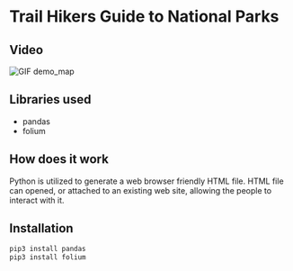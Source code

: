 # Trail Hikers Guide to National Parks

## Video
![GIF demo_map](https://github.com/JackFlexington/python_project_showcase/blob/master/maps/_gifs/tour_of_maps.gif)

## Libraries used
* pandas
* folium

## How does it work
Python is utilized to generate a web browser friendly HTML file.
HTML file can opened, or attached to an existing web site, allowing the people to interact with it.

## Installation
```bash
pip3 install pandas
pip3 install folium
```
